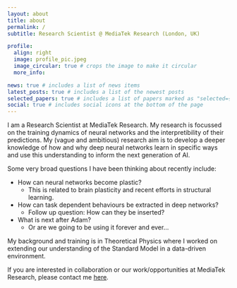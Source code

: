 ```yaml
---
layout: about
title: about
permalink: /
subtitle: Research Scientist @ MediaTek Research (London, UK)

profile:
  align: right
  image: profile_pic.jpeg
  image_circular: true # crops the image to make it circular
  more_info:

news: true # includes a list of news items
latest_posts: true # includes a list of the newest posts
selected_papers: true # includes a list of papers marked as "selected={true}"
social: true # includes social icons at the bottom of the page
---
```


I am a Research Scientist at MediaTek Research. My research is focussed on the training dynamics of neural networks and the interpretibility of their predictions. My (vague and ambitious) research aim is to develop a deeper knowledge of how and why deep neural networks learn in specific ways and use this understanding to inform the next generation of AI.

Some very broad questions I have been thinking about recently include:

- How can neural networks become plastic?
  - This is related to brain plasticity and recent efforts in structural learning.
- How can task dependent behaviours be extracted in deep networks?
  - Follow up question: How can they be inserted?
- What is next after Adam?
  - Or are we going to be using it forever and ever...

My background and training is in Theoretical Physics where I worked on extending our understanding of the Standard Model in a data-driven environment.

If you are interested in collaboration or our work/opportunities at MediaTek Research, please contact me [here](mailto:jamie.mcgowan@mtkresearch.com).